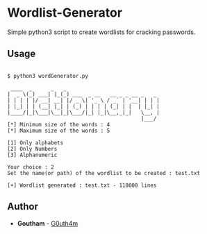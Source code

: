 # Wordlist-Generator
Simple python3 script to create wordlists for cracking passwords.

## Usage

```

$ python3 wordGenerator.py

 ____  _      _   _                              
|  _ \(_) ___| |_(_) ___  _ __   __ _ _ __ _   _ 
| | | | |/ __| __| |/ _ \| '_ \ / _` | '__| | | |
| |_| | | (__| |_| | (_) | | | | (_| | |  | |_| |
|____/|_|\___|\__|_|\___/|_| |_|\__,_|_|   \__, |
                                           |___/ 
[*] Minimum size of the words : 4
[*] Maximum size of the words : 5

[1] Only alphabets
[2] Only Numbers
[3] Alphanumeric

Your choice : 2
Set the name(or path) of the wordlist to be created : test.txt

[+] Wordlist generated : test.txt - 110000 lines

```

## Author
* **Goutham** - [G0uth4m](https://github.com/G0uth4m)
